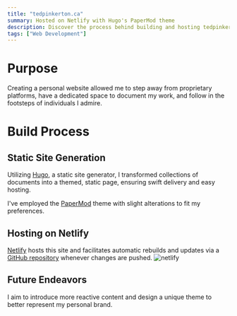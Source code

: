 ```yaml
---
title: "tedpinkerton.ca"
summary: Hosted on Netlify with Hugo's PaperMod theme
description: Discover the process behind building and hosting tedpinkerton.ca
tags: ["Web Development"]
---
```

# Purpose
Creating a personal website allowed me to step away from proprietary platforms, have a dedicated space to document my work, and follow in the footsteps of individuals I admire.

# Build Process
## Static Site Generation
Utilizing [Hugo](https://gohugo.io/), a static site generator, I transformed collections of documents into a themed, static page, ensuring swift delivery and easy hosting.

I've employed the [PaperMod](https://github.com/adityatelange/hugo-PaperMod/) theme with slight alterations to fit my preferences.

## Hosting on Netlify
[Netlify](https://www.netlify.com/) hosts this site and facilitates automatic rebuilds and updates via a [GitHub repository](https://github.com/RunnersNum40/tedpinkerton.ca) whenever changes are pushed.
![netlify](/images/website/Netlify_Screenshot.png)

## Future Endeavors
I aim to introduce more reactive content and design a unique theme to better represent my personal brand.
